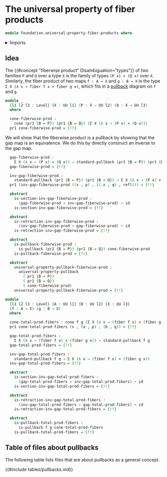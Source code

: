 # The universal property of fiber products

```agda
module foundation.universal-property-fiber-products where
```

<details><summary>Imports</summary>

```agda
open import foundation.cones-over-cospans
open import foundation.dependent-pair-types
open import foundation.equality-cartesian-product-types
open import foundation.universe-levels

open import foundation-core.cartesian-product-types
open import foundation-core.equality-dependent-pair-types
open import foundation-core.equivalences
open import foundation-core.fibers-of-maps
open import foundation-core.function-types
open import foundation-core.functoriality-dependent-pair-types
open import foundation-core.homotopies
open import foundation-core.identity-types
open import foundation-core.pullbacks
open import foundation-core.universal-property-pullbacks
```

</details>

## Idea

The {{#concept "fiberwise product" Disambiguation="types"}} of two families `P`
and `Q` over a type `X` is the family of types `(P x) × (Q x)` over `X`.
Similarly, the fiber product of two maps `f : A → X` and `g : B → X` is the type
`Σ X (λ x → fiber f x × fiber g x)`, which fits in a
[pullback](foundation-core.pullbacks.md) diagram on `f` and `g`.

```agda
module _
  {l1 l2 l3 : Level} {X : UU l1} (P : X → UU l2) (Q : X → UU l3)
  where

  cone-fiberwise-prod :
    cone (pr1 {B = P}) (pr1 {B = Q}) (Σ X (λ x → (P x) × (Q x)))
  pr1 cone-fiberwise-prod = {!!}
```

We will show that the fiberwise product is a pullback by showing that the gap
map is an equivalence. We do this by directly construct an inverse to the gap
map.

```agda
  gap-fiberwise-prod :
    Σ X (λ x → (P x) × (Q x)) → standard-pullback (pr1 {B = P}) (pr1 {B = Q})
  gap-fiberwise-prod = {!!}

  inv-gap-fiberwise-prod :
    standard-pullback (pr1 {B = P}) (pr1 {B = Q}) → Σ X (λ x → (P x) × (Q x))
  pr1 (inv-gap-fiberwise-prod ((x , p) , ((.x , q) , refl))) = {!!}

  abstract
    is-section-inv-gap-fiberwise-prod :
      (gap-fiberwise-prod ∘ inv-gap-fiberwise-prod) ~ id
    is-section-inv-gap-fiberwise-prod = {!!}

  abstract
    is-retraction-inv-gap-fiberwise-prod :
      (inv-gap-fiberwise-prod ∘ gap-fiberwise-prod) ~ id
    is-retraction-inv-gap-fiberwise-prod = {!!}

  abstract
    is-pullback-fiberwise-prod :
      is-pullback (pr1 {B = P}) (pr1 {B = Q}) cone-fiberwise-prod
    is-pullback-fiberwise-prod = {!!}

  abstract
    universal-property-pullback-fiberwise-prod :
      universal-property-pullback
        ( pr1 {B = P})
        ( pr1 {B = Q})
        ( cone-fiberwise-prod)
    universal-property-pullback-fiberwise-prod = {!!}

module _
  {l1 l2 l3 : Level} {A : UU l1} {B : UU l2} {X : UU l3}
  (f : A → X) (g : B → X)
  where

  cone-total-prod-fibers : cone f g (Σ X (λ x → (fiber f x) × (fiber g x)))
  pr1 cone-total-prod-fibers (x , (a , p) , (b , q)) = {!!}

  gap-total-prod-fibers :
    Σ X (λ x → (fiber f x) × (fiber g x)) → standard-pullback f g
  gap-total-prod-fibers = {!!}

  inv-gap-total-prod-fibers :
    standard-pullback f g → Σ X (λ x → (fiber f x) × (fiber g x))
  inv-gap-total-prod-fibers = {!!}

  abstract
    is-section-inv-gap-total-prod-fibers :
      (gap-total-prod-fibers ∘ inv-gap-total-prod-fibers) ~ id
    is-section-inv-gap-total-prod-fibers = {!!}

  abstract
    is-retraction-inv-gap-total-prod-fibers :
      (inv-gap-total-prod-fibers ∘ gap-total-prod-fibers) ~ id
    is-retraction-inv-gap-total-prod-fibers = {!!}

  abstract
    is-pullback-total-prod-fibers :
      is-pullback f g cone-total-prod-fibers
    is-pullback-total-prod-fibers = {!!}
```

## Table of files about pullbacks

The following table lists files that are about pullbacks as a general concept.

{{#include tables/pullbacks.md}}
